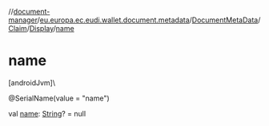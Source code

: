 //[document-manager](../../../../../index.md)/[eu.europa.ec.eudi.wallet.document.metadata](../../../index.md)/[DocumentMetaData](../../index.md)/[Claim](../index.md)/[Display](index.md)/[name](name.md)

# name

[androidJvm]\

@SerialName(value = &quot;name&quot;)

val [name](name.md): [String](https://kotlinlang.org/api/latest/jvm/stdlib/kotlin-stdlib/kotlin/-string/index.html)? = null
